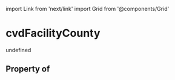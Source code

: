 import Link from 'next/link'
import Grid from '@components/Grid'

# cvdFacilityCounty

undefined

## Property of




